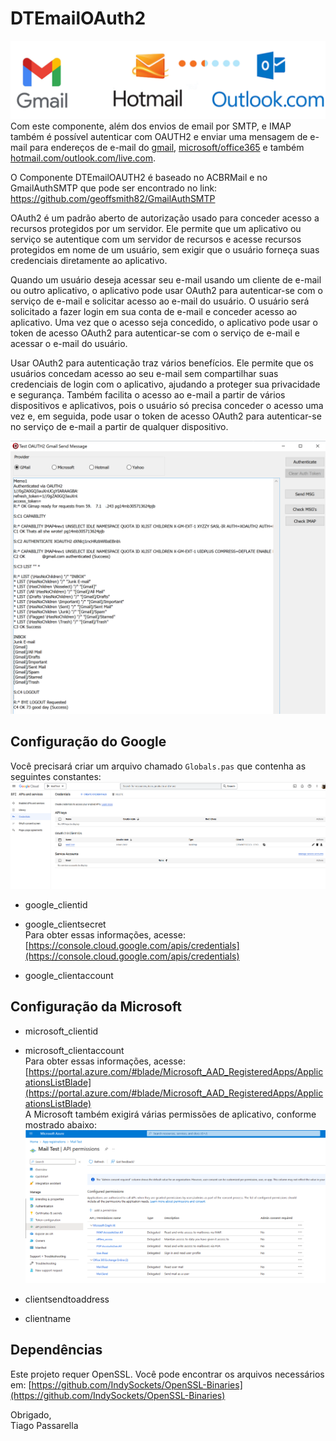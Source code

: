 
# DTEmailOAuth2  
![](Componente/Assets/Images/SMTPServiceLogos.png)  
Com este componente, além dos envios de email por SMTP, e IMAP também é possível autenticar com OAUTH2 e enviar uma mensagem de e-mail para endereços de e-mail do [gmail](https://www.gmail.com), [microsoft/office365](https://outlook.office.com/mail/) e também [hotmail.com/outlook.com/live.com](https://www.outlook.com). 

O Componente DTEmailOAUTH2 é baseado no ACBRMail e no GmailAuthSMTP que pode ser encontrado no link: https://github.com/geoffsmith82/GmailAuthSMTP

OAuth2 é um padrão aberto de autorização usado para conceder acesso a recursos protegidos por um servidor. Ele permite que um aplicativo ou serviço se autentique com um servidor de recursos e acesse recursos protegidos em nome de um usuário, sem exigir que o usuário forneça suas credenciais diretamente ao aplicativo.

Quando um usuário deseja acessar seu e-mail usando um cliente de e-mail ou outro aplicativo, o aplicativo pode usar OAuth2 para autenticar-se com o serviço de e-mail e solicitar acesso ao e-mail do usuário. O usuário será solicitado a fazer login em sua conta de e-mail e conceder acesso ao aplicativo. Uma vez que o acesso seja concedido, o aplicativo pode usar o token de acesso OAuth2 para autenticar-se com o serviço de e-mail e acessar o e-mail do usuário.

Usar OAuth2 para autenticação traz vários benefícios. Ele permite que os usuários concedam acesso ao seu e-mail sem compartilhar suas credenciais de login com o aplicativo, ajudando a proteger sua privacidade e segurança. Também facilita o acesso ao e-mail a partir de vários dispositivos e aplicativos, pois o usuário só precisa conceder o acesso uma vez e, em seguida, pode usar o token de acesso OAuth2 para autenticar-se no serviço de e-mail a partir de qualquer dispositivo.

![](Componente/Assets/Images/SampleIMAPSession.png)  
## Configuração do Google

Você precisará criar um arquivo chamado `Globals.pas` que contenha as seguintes constantes:  
![](Componente/Assets/Images/GooglePermissions.png)  
  * google_clientid  
  * google_clientsecret  
Para obter essas informações, acesse: [https://console.cloud.google.com/apis/credentials](https://console.cloud.google.com/apis/credentials)

  * google_clientaccount  

## Configuração da Microsoft

  * microsoft_clientid  
  * microsoft_clientaccount  
Para obter essas informações, acesse: [https://portal.azure.com/#blade/Microsoft_AAD_RegisteredApps/ApplicationsListBlade](https://portal.azure.com/#blade/Microsoft_AAD_RegisteredApps/ApplicationsListBlade)  
A Microsoft também exigirá várias permissões de aplicativo, conforme mostrado abaixo:  
![](Componente/Assets/Images/MSPermissions.png)  

  * clientsendtoaddress  
  * clientname  

## Dependências
Este projeto requer OpenSSL. Você pode encontrar os arquivos necessários em: [https://github.com/IndySockets/OpenSSL-Binaries](https://github.com/IndySockets/OpenSSL-Binaries)

Obrigado,  
Tiago Passarella
